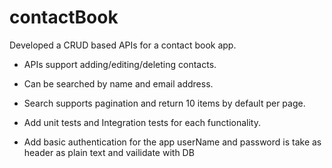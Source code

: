# contactBook

Developed a CRUD based APIs for a contact book app.


- APIs support adding/editing/deleting contacts.

- Can be searched by name and email address.

- Search supports pagination and return 10 items by default per page.

- Add unit tests and Integration tests for each functionality.

- Add basic authentication for the app userName and password is take as header as plain text and vailidate with DB

